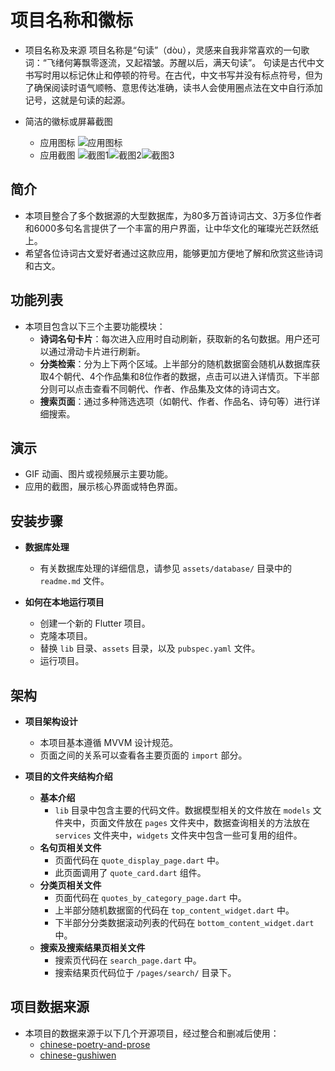 # 项目名称和徽标
- 项目名称及来源
  项目名称是“句读”（dòu），灵感来自我非常喜欢的一句歌词：“飞绪何筹飘零逐流，又起褶皱。苏醒以后，满天句读”。
  句读是古代中文书写时用以标记休止和停顿的符号。在古代，中文书写并没有标点符号，但为了确保阅读时语气顺畅、意思传达准确，读书人会使用圈点法在文中自行添加记号，这就是句读的起源。

- 简洁的徽标或屏幕截图
  - 应用图标
    ![应用图标](assets/icon/app_icon.png)
  - 应用截图
    ![截图1](assets/screenshots/截图1.png)![截图2](assets/screenshots/截图2.png)![截图3](assets/screenshots/截图3.png)

## 简介
- 本项目整合了多个数据源的大型数据库，为80多万首诗词古文、3万多位作者和6000多句名言提供了一个丰富的用户界面，让中华文化的璀璨光芒跃然纸上。
- 希望各位诗词古文爱好者通过这款应用，能够更加方便地了解和欣赏这些诗词和古文。

## 功能列表
- 本项目包含以下三个主要功能模块：
  - **诗词名句卡片**：每次进入应用时自动刷新，获取新的名句数据。用户还可以通过滑动卡片进行刷新。
  - **分类检索**：分为上下两个区域。上半部分的随机数据窗会随机从数据库获取4个朝代、4个作品集和8位作者的数据，点击可以进入详情页。下半部分则可以点击查看不同朝代、作者、作品集及文体的诗词古文。
  - **搜索页面**：通过多种筛选选项（如朝代、作者、作品名、诗句等）进行详细搜索。

## 演示
- GIF 动画、图片或视频展示主要功能。
- 应用的截图，展示核心界面或特色界面。

## 安装步骤
- **数据库处理**
  - 有关数据库处理的详细信息，请参见 `assets/database/` 目录中的 `readme.md` 文件。

- **如何在本地运行项目**
  - 创建一个新的 Flutter 项目。
  - 克隆本项目。
  - 替换 `lib` 目录、`assets` 目录，以及 `pubspec.yaml` 文件。
  - 运行项目。

## 架构
- **项目架构设计**
  - 本项目基本遵循 MVVM 设计规范。
  - 页面之间的关系可以查看各主要页面的 `import` 部分。

- **项目的文件夹结构介绍**
  - **基本介绍**
    - `lib` 目录中包含主要的代码文件。数据模型相关的文件放在 `models` 文件夹中，页面文件放在 `pages` 文件夹中，数据查询相关的方法放在 `services` 文件夹中，`widgets` 文件夹中包含一些可复用的组件。
  - **名句页相关文件**
    - 页面代码在 `quote_display_page.dart` 中。
    - 此页面调用了 `quote_card.dart` 组件。
  - **分类页相关文件**
    - 页面代码在 `quotes_by_category_page.dart` 中。
    - 上半部分随机数据窗的代码在 `top_content_widget.dart` 中。
    - 下半部分分类数据滚动列表的代码在 `bottom_content_widget.dart` 中。
  - **搜索及搜索结果页相关文件**
    - 搜索页代码在 `search_page.dart` 中。
    - 搜索结果页代码位于 `/pages/search/` 目录下。

## 项目数据来源
- 本项目的数据来源于以下几个开源项目，经过整合和删减后使用：
  - [chinese-poetry-and-prose](https://github.com/VMIJUNV/chinese-poetry-and-prose)
  - [chinese-gushiwen](https://github.com/caoxingyu/chinese-gushiwen)
